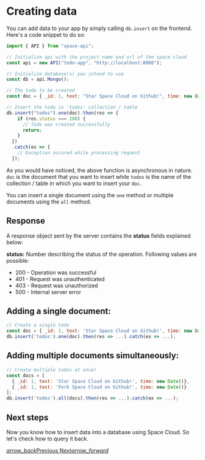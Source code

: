 # Creating data

You can add data to your app by simply calling `db.insert` on the frontend. Here's a code snippet to do so:

```js
import { API } from "space-api";

// Initialize api with the project name and url of the space cloud
const api = new API("todo-app", "http://localhost:8080");

// Initialize database(s) you intend to use
const db = api.Mongo();

// The todo to be created
const doc = { _id: 1, text: "Star Space Cloud on Github!", time: new Date() };

// Insert the todo in 'todos' collection / table
db.insert("todos").one(doc).then(res => {
    if (res.status === 200) {
      // Todo was created successfully
      return;
    }
  })
  .catch(ex => {
    // Exception occured while processing request
  });
```

As you would have noticed, the above function is asynchronous in nature. `doc` is the document that you want to insert while `todos` is the name of the collection / table in which you want to insert your `doc`.

You can insert a single document using the `one` method or multiple documents using the `all` method.

## Response

A response object sent by the server contains the **status** fields explained below:

**status:** Number describing the status of the operation. Following values are possible:

- 200 - Operation was successful
- 401 - Request was unauthenticated
- 403 - Request was unauthorized
- 500 - Internal server error

## Adding a single document:

```js
// Create a single todo
const doc = { _id: 1, text: 'Star Space Cloud on Github!', time: new Date()};
db.insert('todos').one(doc).then(res => ...).catch(ex => ...);
```

## Adding multiple documents simultaneously:

```js
// Create multiple todos at once!
const docs = [
  { _id: 1, text: 'Star Space Cloud on Github!', time: new Date()},
  { _id: 1, text: 'Fork Space Cloud on Github!', time: new Date()}
];
db.insert('todos').all(docs).then(res => ...).catch(ex => ...);
```

## Next steps

Now you know how to insert data into a database using Space Cloud. So let's check how to query it back.

<div class="btns-wrapper">
  <a href="/docs/database/overview" class="waves-effect waves-light btn primary-btn-border btn-small">
    <i class="material-icons btn-with-icon">arrow_back</i>Previous
  </a>
  <a href="/docs/database/read" class="waves-effect waves-light btn primary-btn-fill btn-small">
    Next<i class="material-icons btn-with-icon">arrow_forward</i>
  </a>
</div>
